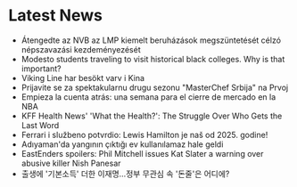 # Latest News
-  Átengedte az NVB az LMP kiemelt beruházások megszüntetését célzó népszavazási kezdeményezését
-  Modesto students traveling to visit historical black colleges. Why is that important?
-  Viking Line har besökt varv i Kina
-  Prijavite se za spektakularnu drugu sezonu "MasterChef Srbija" na Prvoj
-  Empieza la cuenta atrás: una semana para el cierre de mercado en la NBA
-  KFF Health News' 'What the Health?': The Struggle Over Who Gets the Last Word
-  Ferrari i službeno potvrdio: Lewis Hamilton je naš od 2025. godine!
-  Adıyaman'da yangının çıktığı ev kullanılamaz hale geldi
-  EastEnders spoilers: Phil Mitchell issues Kat Slater a warning over abusive killer Nish Panesar
-  출생에 '기본소득' 더한 이재명…정부 무관심 속 '돈줄'은 어디에?
